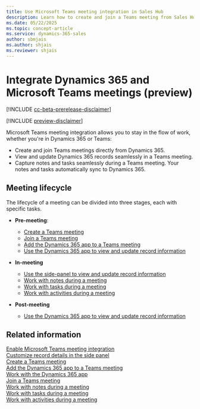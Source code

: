 ```yaml
---
title: Use Microsoft Teams meeting integration in Sales Hub
description: Learn how to create and join a Teams meeting from Sales Hub.
ms.date: 05/22/2025
ms.topic: concept-article
ms.service: dynamics-365-sales
author: sbmjais
ms.author: shjais
ms.reviewer: shjais 
---
```


# Integrate Dynamics 365 and Microsoft Teams meetings (preview)

[!INCLUDE [cc-beta-prerelease-disclaimer](../../includes/cc-beta-prerelease-disclaimer.md)]

[!INCLUDE [preview-disclaimer](../../includes/preview-disclaimer.md)]

Microsoft Teams meeting integration allows you to stay in the flow of work, whether you're in Dynamics 365 or Teams:

- Create and join Teams meetings directly from Dynamics 365.
- View and update Dynamics 365 records seamlessly in a Teams meeting.
- Capture notes and tasks seamlessly during a Teams meeting. Your notes and tasks automatically sync to Dynamics 365.


## Meeting lifecycle

The lifecycle of a meeting can be divided into three stages, each with specific tasks.

- **Pre-meeting**:

  - [Create a Teams meeting](create-teams-meeting.md)
  - [Join a Teams meeting](work-with-d365-app.md)
  - [Add the Dynamics 365 app to a Teams meeting](add-d365-app.md)
  - [Use the Dynamics 365 app to view and update record information](work-with-d365-app.md#view-record-details-before-or-after-a-meeting)

- **In-meeting**

  - [Use the side-panel to view and update record information](work-with-d365-app.md#view-record-details-during-a-meeting)
  - [Work with notes during a meeting](work-with-notes.md)
  - [Work with tasks during a meeting](work-with-tasks.md)
  - [Work with activities during a meeting](work-with-activities.md)

- **Post-meeting**

  - [Use the Dynamics 365 app to view and update record information](work-with-d365-app.md#view-record-details-before-or-after-a-meeting)

## Related information

[Enable Microsoft Teams meeting integration](enable-teams-meeting-integration.md)    
[Customize record details in the side panel](customize-record-side-panel.md)   
[Create a Teams meeting](create-teams-meeting.md)   
[Add the Dynamics 365 app to a Teams meeting](add-d365-app.md)   
[Work with the Dynamics 365 app](work-with-d365-app.md)     
[Join a Teams meeting](join-teams-meeting.md)   
[Work with notes during a meeting](work-with-notes.md)   
[Work with tasks during a meeting](work-with-tasks.md)   
[Work with activities during a meeting](work-with-activities.md)   
   

